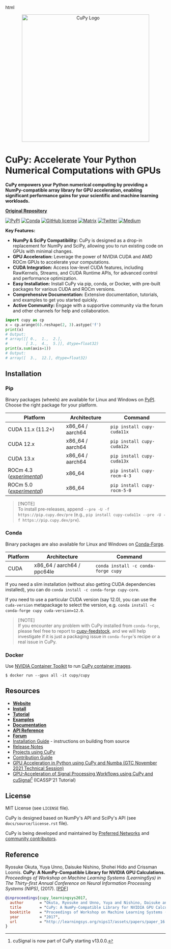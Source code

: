 html
<div align="center">
  <img src="https://raw.githubusercontent.com/cupy/cupy/main/docs/image/cupy_logo_1000px.png" width="400" alt="CuPy Logo">
</div>

# CuPy: Accelerate Your Python Numerical Computations with GPUs

**CuPy empowers your Python numerical computing by providing a NumPy-compatible array library for GPU acceleration, enabling significant performance gains for your scientific and machine learning workloads.**

[**Original Repository**](https://github.com/cupy/cupy)

[![PyPI](https://img.shields.io/pypi/v/cupy)](https://pypi.python.org/pypi/cupy)
[![Conda](https://img.shields.io/badge/conda--forge-cupy-blue)](https://anaconda.org/conda-forge/cupy)
[![GitHub license](https://img.shields.io/github/license/cupy/cupy)](https://github.com/cupy/cupy)
[![Matrix](https://img.shields.io/matrix/cupy_community:gitter.im?server_fqdn=matrix.org)](https://gitter.im/cupy/community)
[![Twitter](https://img.shields.io/twitter/follow/CuPy_Team?label=%40CuPy_Team)](https://twitter.com/CuPy_Team)
[![Medium](https://img.shields.io/badge/Medium-CuPy-teal)](https://medium.com/cupy-team)

**Key Features:**

*   **NumPy & SciPy Compatibility:** CuPy is designed as a drop-in replacement for NumPy and SciPy, allowing you to run existing code on GPUs with minimal changes.
*   **GPU Acceleration:** Leverage the power of NVIDIA CUDA and AMD ROCm GPUs to accelerate your computations.
*   **CUDA Integration:** Access low-level CUDA features, including RawKernels, Streams, and CUDA Runtime APIs, for advanced control and performance optimization.
*   **Easy Installation:**  Install CuPy via pip, conda, or Docker, with pre-built packages for various CUDA and ROCm versions.
*   **Comprehensive Documentation:**  Extensive documentation, tutorials, and examples to get you started quickly.
*   **Active Community:**  Engage with a supportive community via the forum and other channels for help and collaboration.

```python
import cupy as cp
x = cp.arange(6).reshape(2, 3).astype('f')
print(x)
# Output:
# array([[ 0.,  1.,  2.],
#        [ 3.,  4.,  5.]], dtype=float32)
print(x.sum(axis=1))
# Output:
# array([  3.,  12.], dtype=float32)
```

## Installation

### Pip

Binary packages (wheels) are available for Linux and Windows on [PyPI](https://pypi.org/org/cupy/). Choose the right package for your platform.

| Platform              | Architecture      | Command                                                       |
| --------------------- | ----------------- | ------------------------------------------------------------- |
| CUDA 11.x (11.2+)     | x86_64 / aarch64  | `pip install cupy-cuda11x`                                    |
| CUDA 12.x             | x86_64 / aarch64  | `pip install cupy-cuda12x`                                    |
| CUDA 13.x             | x86_64 / aarch64  | `pip install cupy-cuda13x`                                    |
| ROCm 4.3 (*[experimental](https://docs.cupy.dev/en/latest/install.html#using-cupy-on-amd-gpu-experimental)*)          | x86_64            | `pip install cupy-rocm-4-3`                                   |
| ROCm 5.0 (*[experimental](https://docs.cupy.dev/en/latest/install.html#using-cupy-on-amd-gpu-experimental)*)          | x86_64            | `pip install cupy-rocm-5-0`                                   |

> [!NOTE]\
> To install pre-releases, append `--pre -U -f https://pip.cupy.dev/pre` (e.g., `pip install cupy-cuda11x --pre -U -f https://pip.cupy.dev/pre`).

### Conda

Binary packages are also available for Linux and Windows on [Conda-Forge](https://anaconda.org/conda-forge/cupy).

| Platform              | Architecture                | Command                                                       |
| --------------------- | --------------------------- | ------------------------------------------------------------- |
| CUDA                  | x86_64 / aarch64 / ppc64le  | `conda install -c conda-forge cupy`                           |

If you need a slim installation (without also getting CUDA dependencies installed), you can do `conda install -c conda-forge cupy-core`.

If you need to use a particular CUDA version (say 12.0), you can use the `cuda-version` metapackage to select the version, e.g. `conda install -c conda-forge cupy cuda-version=12.0`.

> [!NOTE]\
> If you encounter any problem with CuPy installed from `conda-forge`, please feel free to report to [cupy-feedstock](https://github.com/conda-forge/cupy-feedstock/issues), and we will help investigate if it is just a packaging issue in `conda-forge`'s recipe or a real issue in CuPy.

### Docker

Use [NVIDIA Container Toolkit](https://docs.nvidia.com/datacenter/cloud-native/container-toolkit/overview.html) to run [CuPy container images](https://hub.docker.com/r/cupy/cupy).

```
$ docker run --gpus all -it cupy/cupy
```

## Resources

*   [**Website**](https://cupy.dev/)
*   [**Install**](https://docs.cupy.dev/en/stable/install.html)
*   [**Tutorial**](https://docs.cupy.dev/en/stable/user_guide/basic.html)
*   [**Examples**](https://github.com/cupy/cupy/tree/main/examples)
*   [**Documentation**](https://docs.cupy.dev/en/stable/)
*   [**API Reference**](https://docs.cupy.dev/en/stable/reference/)
*   [**Forum**](https://groups.google.com/forum/#!forum/cupy)
*   [Installation Guide](https://docs.cupy.dev/en/stable/install.html) - instructions on building from source
*   [Release Notes](https://github.com/cupy/cupy/releases)
*   [Projects using CuPy](https://github.com/cupy/cupy/wiki/Projects-using-CuPy)
*   [Contribution Guide](https://docs.cupy.dev/en/stable/contribution.html)
*   [GPU Acceleration in Python using CuPy and Numba (GTC November 2021 Technical Session)](https://www.nvidia.com/en-us/on-demand/session/gtcfall21-a31149/)
*   [GPU-Acceleration of Signal Processing Workflows using CuPy and cuSignal[^1] (ICASSP'21 Tutorial)](https://github.com/awthomp/cusignal-icassp-tutorial)

[^1]: cuSignal is now part of CuPy starting v13.0.0.

## License

MIT License (see `LICENSE` file).

CuPy is designed based on NumPy's API and SciPy's API (see `docs/source/license.rst` file).

CuPy is being developed and maintained by [Preferred Networks](https://www.preferred.jp/en/) and [community contributors](https://github.com/cupy/cupy/graphs/contributors).

## Reference

Ryosuke Okuta, Yuya Unno, Daisuke Nishino, Shohei Hido and Crissman Loomis.
**CuPy: A NumPy-Compatible Library for NVIDIA GPU Calculations.**
*Proceedings of Workshop on Machine Learning Systems (LearningSys) in The Thirty-first Annual Conference on Neural Information Processing Systems (NIPS)*, (2017).
[[PDF](http://learningsys.org/nips17/assets/papers/paper_16.pdf)]

```bibtex
@inproceedings{cupy_learningsys2017,
  author       = "Okuta, Ryosuke and Unno, Yuya and Nishino, Daisuke and Hido, Shohei and Loomis, Crissman",
  title        = "CuPy: A NumPy-Compatible Library for NVIDIA GPU Calculations",
  booktitle    = "Proceedings of Workshop on Machine Learning Systems (LearningSys) in The Thirty-first Annual Conference on Neural Information Processing Systems (NIPS)",
  year         = "2017",
  url          = "http://learningsys.org/nips17/assets/papers/paper_16.pdf"
}
```